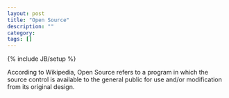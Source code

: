 ```yaml
---
layout: post
title: "Open Source"
description: ""
category: 
tags: []
---
```

{% include JB/setup %}

According to Wikipedia, Open Source refers to a program in which the source control is available to the general public for use and/or modification from its original design.